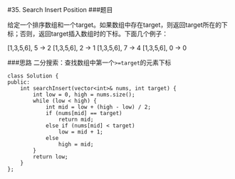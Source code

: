 #35. Search Insert Position
###题目

给定一个排序数组和一个target。如果数组中存在target，则返回target所在的下标；否则，返回target插入数组时的下标。下面几个例子：

[1,3,5,6], 5 → 2
[1,3,5,6], 2 → 1
[1,3,5,6], 7 → 4
[1,3,5,6], 0 → 0

###思路
二分搜索：查找数组中第一个`>=target`的元素下标
```
class Solution {
public:
    int searchInsert(vector<int>& nums, int target) {
        int low = 0, high = nums.size();
        while (low < high) {
            int mid = low + (high - low) / 2;
            if (nums[mid] == target)
                return mid;
            else if (nums[mid] < target)
                low = mid + 1;
            else
                high = mid;
        }
        return low;
    }
};
```
